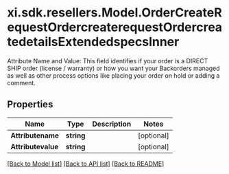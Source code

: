 # xi.sdk.resellers.Model.OrderCreateRequestOrdercreaterequestOrdercreatedetailsExtendedspecsInner
Attribute Name and Value: This field identifies if your order is a DIRECT SHIP order (license / warranty) or how you want your Backorders managed as well as other process options like placing your order on hold or adding a comment. 

## Properties

Name | Type | Description | Notes
------------ | ------------- | ------------- | -------------
**Attributename** | **string** |  | [optional] 
**Attributevalue** | **string** |  | [optional] 

[[Back to Model list]](../README.md#documentation-for-models) [[Back to API list]](../README.md#documentation-for-api-endpoints) [[Back to README]](../README.md)

